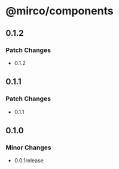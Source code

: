 # @mirco/components

## 0.1.2

### Patch Changes

- 0.1.2

## 0.1.1

### Patch Changes

- 0.1.1

## 0.1.0

### Minor Changes

- 0.0.1release
